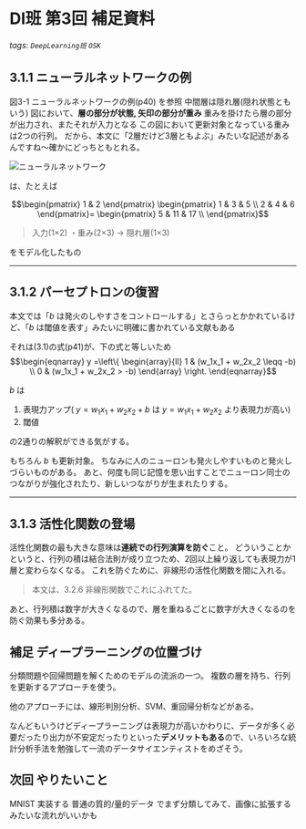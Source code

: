 # Dl班 第3回 補足資料
###### tags: `DeepLearning班` `OSK`

## 3.1.1 ニューラルネットワークの例
図3-1 ニューラルネットワークの例(p40) を参照
中間層は隠れ層(隠れ状態ともいう)
図において、**層の部分が状態, 矢印の部分が重み**
重みを掛けたら層の部分が出力され、またそれが入力となる
この図において更新対象となっている重みは2つの行列。
だから、本文に「2層だけど3層ともよぶ」みたいな記述があるんですね～確かにどっちともとれる。

![ニューラルネットワーク](https://i.imgur.com/EP6SgJu.png)



は、たとえば

$$\begin{pmatrix}
1 & 2
\end{pmatrix}
\begin{pmatrix}
1 & 3 & 5 \\
2 & 4 & 6
\end{pmatrix}=
\begin{pmatrix}
5 & 11 & 17 \\
\end{pmatrix}$$

> 入力(1×2) ・重み(2×3) → 隠れ層(1×3)

をモデル化したもの

---

## 3.1.2 パーセプトロンの復習


本文では「$b$ は発火のしやすさをコントロールする」とさらっとかかれているけど、「$b$ は閾値を表す」みたいに明確に書かれている文献もある


それは(3.1)の式(p41)が、下の式と等しいため
$$\begin{eqnarray}
y =\left\{ \begin{array}{ll}
1 & (w_1x_1 + w_2x_2 \leqq -b) \\
0 & (w_1x_1 + w_2x_2 > -b)
\end{array} \right.
\end{eqnarray}$$

$b$ は

1. 表現力アップ( $y=w_1x_1 + w_2x_2 + b$ は $y=w_1x_1 + w_2x_2$ より表現力が高い)
2. 閾値

の2通りの解釈ができる気がする。

もちろん $b$ も更新対象。
ちなみに人のニューロンも発火しやすいものと発火しづらいものがある。
あと、何度も同じ記憶を思い出すことでニューロン同士のつながりが強化されたり、新しいつながりが生まれたりする。

---

## 3.1.3 活性化関数の登場

活性化関数の最も大きな意味は**連続での行列演算を防ぐ**こと。
どういうことかというと、行列の積は結合法則が成り立つため、2回以上繰り返しても表現力が1層と変わらなくなる。
これを防ぐために、非線形の活性化関数を間に入れる。
> 本文は、3.2.6 非線形関数でこれにふれてた。


あと、行列積は数字が大きくなるので、層を重ねるごとに数字が大きくなるのを防ぐ効果も多分ある。



## 補足 ディープラーニングの位置づけ
分類問題や回帰問題を解くためのモデルの流派の一つ。
複数の層を持ち、行列を更新するアプローチを使う。

他のアプローチには、線形判別分析、SVM、重回帰分析などがある。

なんどもいうけどディープラーニングは表現力が高いかわりに、データが多く必要だったり出力が不安定だったりといった**デメリットもある**ので、いろいろな統計分析手法を勉強して一流のデータサイエンティストをめざそう。

## 次回 やりたいこと
MNIST 実装する
普通の質的/量的データ でまず分類してみて、画像に拡張するみたいな流れがいいかも





